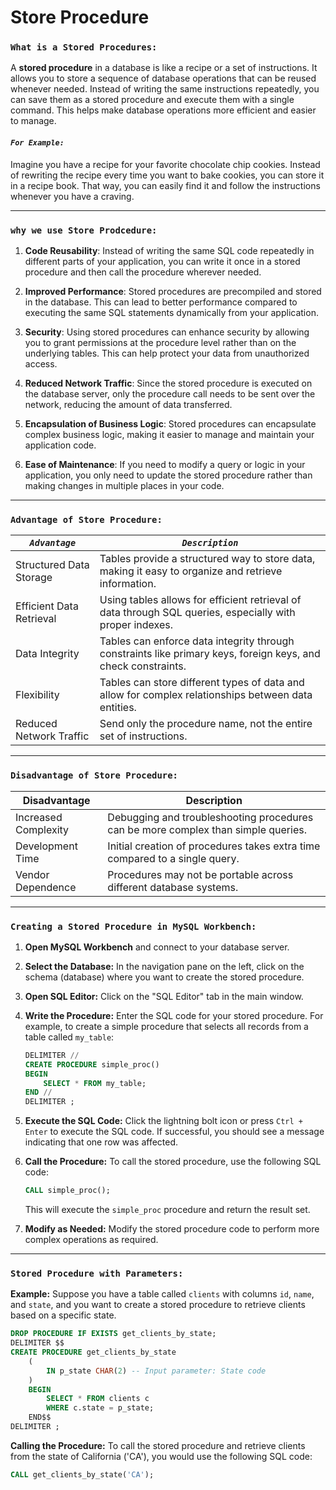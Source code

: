 # Store Procedure
### `What is a Stored Procedures:`
A **stored procedure** in a database is like a recipe or a set of instructions. It allows you to store a sequence of database operations that can be reused whenever needed. Instead of writing the same instructions repeatedly, you can save them as a stored procedure and execute them with a single command. This helps make database operations more efficient and easier to manage.

#### ***`For Example:`***
Imagine you have a recipe for your favorite chocolate chip cookies.  Instead of rewriting the recipe every time you want to bake cookies, you can store it in a recipe book. That way, you can easily find it and follow the instructions whenever you have a craving.

---
### `why we use Store Prodcedure:`

1. **Code Reusability**: Instead of writing the same SQL code repeatedly in different parts of your application, you can write it once in a stored procedure and then call the procedure wherever needed.

2. **Improved Performance**: Stored procedures are precompiled and stored in the database. This can lead to better performance compared to executing the same SQL statements dynamically from your application.

3. **Security**: Using stored procedures can enhance security by allowing you to grant permissions at the procedure level rather than on the underlying tables. This can help protect your data from unauthorized access.

4. **Reduced Network Traffic**: Since the stored procedure is executed on the database server, only the procedure call needs to be sent over the network, reducing the amount of data transferred.

5. **Encapsulation of Business Logic**: Stored procedures can encapsulate complex business logic, making it easier to manage and maintain your application code.

6. **Ease of Maintenance**: If you need to modify a query or logic in your application, you only need to update the stored procedure rather than making changes in multiple places in your code.

---

### `Advantage of Store Procedure:`
|  ***`Advantage`***                | ***`Description`***                                                                                        |
|--------------------------|---------------------------------------------------------------------------------------------------|
| Structured Data Storage  | Tables provide a structured way to store data, making it easy to organize and retrieve information.|
|Efficient Data Retrieval | Using tables allows for efficient retrieval of data through SQL queries, especially with proper indexes.|
| Data Integrity           | Tables can enforce data integrity through constraints like primary keys, foreign keys, and check constraints.|
| Flexibility              | Tables can store different types of data and allow for complex relationships between data entities.|
| Reduced Network Traffic              | Send only the procedure name, not the entire set of instructions.|

---
### `Disadvantage of Store Procedure:`
| **Disadvantage**         | **Description**                                                                                   |
|--------------------------|---------------------------------------------------------------------------------------------------|
| Increased Complexity   | Debugging and troubleshooting procedures can be more complex than simple queries.|
| Development Time     |Initial creation of procedures takes extra time compared to a single query.|
| Vendor Dependence         | Procedures may not be portable across different database systems.|

---

### `Creating a Stored Procedure in MySQL Workbench:`

1. **Open MySQL Workbench** and connect to your database server.

2. **Select the Database:** In the navigation pane on the left, click on the schema (database) where you want to create the stored procedure.

3. **Open SQL Editor:** Click on the "SQL Editor" tab in the main window.

4. **Write the Procedure:** Enter the SQL code for your stored procedure. For example, to create a simple procedure that selects all records from a table called `my_table`:

   ```sql
   DELIMITER //
   CREATE PROCEDURE simple_proc()
   BEGIN
       SELECT * FROM my_table;
   END //
   DELIMITER ;
   ```

5. **Execute the SQL Code:** Click the lightning bolt icon or press `Ctrl + Enter` to execute the SQL code. If successful, you should see a message indicating that one row was affected.

6. **Call the Procedure:** To call the stored procedure, use the following SQL code:

   ```sql
   CALL simple_proc();
   ```

   This will execute the `simple_proc` procedure and return the result set.

7. **Modify as Needed:** Modify the stored procedure code to perform more complex operations as required.

---

### `Stored Procedure with Parameters:`

**Example:** Suppose you have a table called `clients` with columns `id`, `name`, and `state`, and you want to create a stored procedure to retrieve clients based on a specific state.

```sql
DROP PROCEDURE IF EXISTS get_clients_by_state;
DELIMITER $$
CREATE PROCEDURE get_clients_by_state
    (
        IN p_state CHAR(2) -- Input parameter: State code
    )
    BEGIN
        SELECT * FROM clients c
        WHERE c.state = p_state;
    END$$
DELIMITER ;
```

**Calling the Procedure:** To call the stored procedure and retrieve clients from the state of California ('CA'), you would use the following SQL code:

```sql
CALL get_clients_by_state('CA');
```

